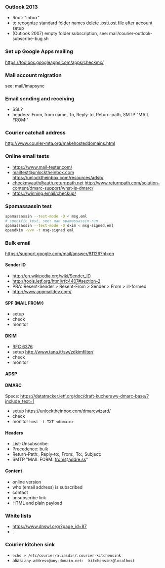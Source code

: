 ### Outlook 2013

- Root: "Inbox"
- to recognize standard folder names [delete .pst/.ost file](http://answers.microsoft.com/en-us/office/forum/office_2013_release-outlook/outlook-2013-with-imap-deleted-items-and-trash-i/9ec6e501-8e1a-45cf-bb90-cb9e2205d025)
after account setup
- (Outlook 2007) empty folder subscription, see: mail/courier-outlook-subscribe-bug.sh

### Set up Google Apps mailing

https://toolbox.googleapps.com/apps/checkmx/

### Mail account migration

see: mail/imapsync

### Email sending and receiving

- SSL?
- headers: From, from name, To, Reply-to, Return-path, SMTP "MAIL FROM:"

### Courier catchall address

http://www.courier-mta.org/makehosteddomains.html

### Online email tests

- https://www.mail-tester.com/
- mailtest@unlocktheinbox.com https://unlocktheinbox.com/resources/adsp/
- checkmyauth@auth.returnpath.net http://www.returnpath.com/solution-content/dmarc-support/what-is-dmarc/
- https://winning.email/checkup/<DOMAIN>

### Spamassassin test

```bash
spamassassin --test-mode -D < msg.eml
# specific test, see: man spamassassin-run
spamassassin --test-mode -D dkim < msg-signed.eml
opendkim -vvv -t msg-signed.eml
```

### Bulk email

https://support.google.com/mail/answer/81126?hl=en

#### Sender ID

- http://en.wikipedia.org/wiki/Sender_ID
- http://tools.ietf.org/html/rfc4407#section-2
- PRA: Resent-Sender > Resent-From > Sender > From > ill-formed
- http://www.appmaildev.com/

#### SPF (MAIL FROM:)

- setup
- check
- monitor

#### DKIM

- [RFC 6376](https://tools.ietf.org/html/rfc6376)
- setup http://www.tana.it/sw/zdkimfilter/
- check
- monitor

#### ADSP


#### DMARC

Specs: https://datatracker.ietf.org/doc/draft-kucherawy-dmarc-base/?include_text=1

- setup https://unlocktheinbox.com/dmarcwizard/
- check
- monitor `host -t TXT <domain>`

#### Headers

- List-Unsubscribe: <URL>
- Precedence: bulk
- Return-Path:, Reply-to:, From:, To:, Subject:
- SMTP "MAIL FORM: <from@addre.ss>"

#### Content

- online version
- who (email address) is subscribed
- contact
- unsubscribe link
- HTML and plain payload

### White lists

- https://www.dnswl.org/?page_id=87
- .

### Courier kitchen sink

- `echo > /etc/courier/aliasdir/.courier-kitchensink`
- alias: `any.address@any-domain.net:  kitchensink@localhost`
